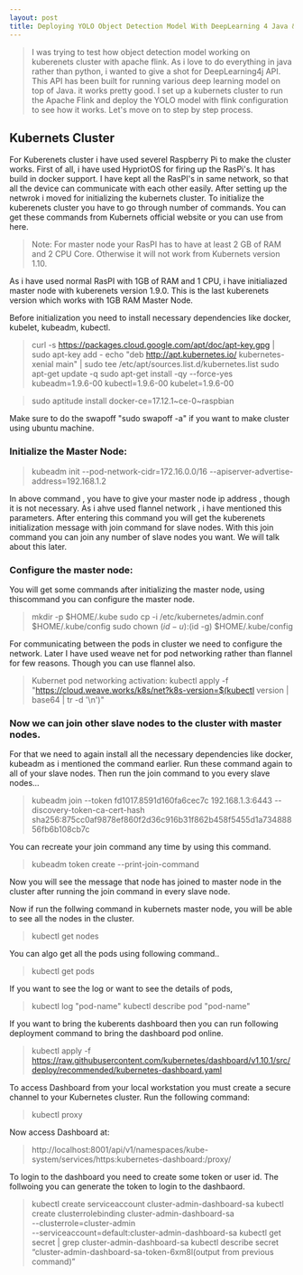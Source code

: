 ```yaml
---
layout: post
title: Deploying YOLO Object Detection Model With DeepLearning 4 Java & Apache Flink in Kubernets Cluster Using Raspberry PI!
---
```


> I was trying to test how object detection model working on kuberenets cluster with apache flink. As i love to do everything in java rather than python, i wanted to give a shot for DeepLearning4j API. This API has been built for running various deep learning model on top of Java. it works pretty good. I set up a kubernets cluster to run the Apache Flink and deploy the YOLO model with flink configuration to see how it works. Let's move on to step by step process. 

## Kubernets Cluster

For Kuberenets cluster i have used severel Raspberry Pi to make the cluster works. First of all, i have used HypriotOS for firing up the RasPi's. It has build in docker support. I have kept all the RasPI's in same network, so that all the device can communicate with each other easily. After setting up the netwrok i moved for initializing the kubernets cluster. To initialize the kuberenets cluster you have to go through number of commands. You can get these commands from Kubernets official website or you can use from here.

>Note: For master node your RasPI has to have at least 2 GB of RAM and 2 CPU Core. Otherwise it will not work from Kubernets version 1.10.

As i have used normal RasPI with 1GB of RAM and 1 CPU, i have initialiazed master node with kuberenets version 1.9.0. This is the last kuberenets version which works with 1GB RAM Master Node.

Before initialization you need to install necessary dependencies like docker, kubelet, kubeadm, kubectl. 

> curl -s https://packages.cloud.google.com/apt/doc/apt-key.gpg | sudo apt-key add -
echo "deb http://apt.kubernetes.io/ kubernetes-xenial main" | sudo tee /etc/apt/sources.list.d/kubernetes.list
sudo apt-get update -q
>sudo apt-get install -qy --force-yes kubeadm=1.9.6-00 kubectl=1.9.6-00 kubelet=1.9.6-00

>sudo aptitude install docker-ce=17.12.1~ce-0~raspbian

Make sure to do the swapoff "sudo swapoff -a" if you want to make cluster using ubuntu machine.

### Initialize the Master Node:
>kubeadm init --pod-network-cidr=172.16.0.0/16 --apiserver-advertise-address=192.168.1.2

In above command , you have to give your master node ip address , though it is not necessary. As i ahve used flannel network , i have mentioned this parameters. After entering this command you will get the kuberenets initialization message with join command for slave nodes. With this join command you can join any number of slave nodes you want. We will talk about this later.

### Configure the master node:

You will get some commands after initializing the master node, using thiscommand you can configure the master node.

> mkdir -p $HOME/.kube
  sudo cp -i /etc/kubernetes/admin.conf $HOME/.kube/config
  sudo chown $(id -u):$(id -g) $HOME/.kube/config

For communicating between the pods in cluster we need to configure the network. Later I have used weave net for pod networking rather than flannel for few reasons. Though you can use flannel also.
>Kubernet pod networking activation: 
kubectl apply -f "https://cloud.weave.works/k8s/net?k8s-version=$(kubectl version | base64 | tr -d '\n')"


### Now we can join other slave nodes to the cluster with master nodes.
For that we need to again install all the necessary dependencies like docker, kubeadm as i mentioned the command earlier. Run these command again to all of your slave nodes. Then run the join command to you every slave nodes...

>kubeadm join --token fd1017.8591d160fa6cec7c 192.168.1.3:6443 --discovery-token-ca-cert-hash sha256:875cc0af9878ef860f2d36c916b31f862b458f5455d1a73488856fb6b108cb7c

You can recreate your join command any time by using this command.
>kubeadm token create --print-join-command

Now you will see the message that node has joined to master node in the cluster after running the join command in every slave node. 

Now if run the follwing command in kubernets master node, you will be able to see all the nodes in the cluster.
>kubectl get nodes

You can algo get all the pods using following command..
>kubectl get pods

If you want to see the log or want to see the details of pods,
>kubectl log "pod-name"
>kubectl describe pod "pod-name"

If you want to bring the kuberents dashboard then you can run following deployment command to bring the dashboard pod online. 
>kubectl apply -f https://raw.githubusercontent.com/kubernetes/dashboard/v1.10.1/src/deploy/recommended/kubernetes-dashboard.yaml

To access Dashboard from your local workstation you must create a secure channel to your Kubernetes cluster. Run the following command:
>kubectl proxy 

Now access Dashboard at:

>http://localhost:8001/api/v1/namespaces/kube-system/services/https:kubernetes-dashboard:/proxy/

To login to the dashboard you need to create some token or user id. The follwoing you can generate the token to login to the dashbaord.

 >kubectl create serviceaccount cluster-admin-dashboard-sa
 >kubectl create clusterrolebinding cluster-admin-dashboard-sa \
  --clusterrole=cluster-admin \
  --serviceaccount=default:cluster-admin-dashboard-sa
>kubectl get secret | grep cluster-admin-dashboard-sa
>kubectl describe secret “cluster-admin-dashboard-sa-token-6xm8l(output from previous command)”




